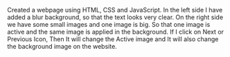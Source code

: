 Created a webpage using HTML, CSS and JavaScript. In the left side I have added a blur background, so that the text looks very clear.
On the right side we have some small images and one image is big. So that one image is active and the same image is applied in the background.
If I click on Next or Previous Icon, Then It will change the Active image and It will also change the background image on the website.
